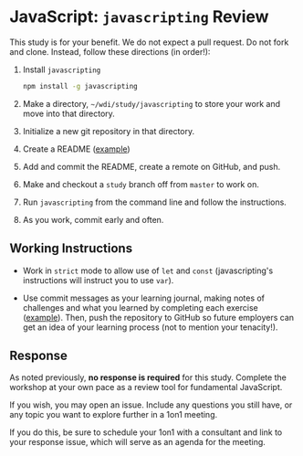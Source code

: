 # JavaScript: `javascripting` Review

This study is for your benefit. We do not expect a pull request. Do not fork and
clone. Instead, follow these directions (in order!):

1.  Install `javascripting`

    ```sh
    npm install -g javascripting
    ```

1.  Make a directory, `~/wdi/study/javascripting` to store your work and move
    into that directory.
1.  Initialize a new git repository in that directory.
1.  Create a README ([example](https://github.com/jrhorn424/javascripting))
1.  Add and commit the README, create a remote on GitHub, and push.
1.  Make and checkout a `study` branch off from `master` to work on.
1.  Run `javascripting` from the command line and follow the instructions.
1.  As you work, commit early and often.

## Working Instructions

-   Work in `strict` mode to allow use of `let` and `const` (javascripting's
instructions will instruct you to use `var`).

-   Use commit messages as your learning journal, making notes of challenges and
what you learned by completing each exercise
([example](https://github.com/jrhorn424/learnyounode/commit/5db673a16d4af82d3c5a80240edeb93b0e4dbd0c)).
Then, push the repository to GitHub so future employers can get an idea of your
learning process (not to mention your tenacity!).

## Response

As noted previously, **no response is required** for this study. Complete the
workshop at your own pace as a review tool for fundamental JavaScript.

If you wish, you may open an issue. Include any questions you still have, or any
topic you want to explore further in a 1on1 meeting.

If you do this, be sure to schedule your 1on1 with a consultant and link to your
response issue, which will serve as an agenda for the meeting.
